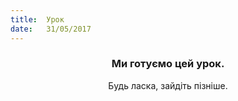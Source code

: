 ```yaml
---
title:  Урок
date:   31/05/2017
---
```


### <center>Ми готуємо цей урок.</center>
<center>Будь ласка, зайдіть пізніше.</center>